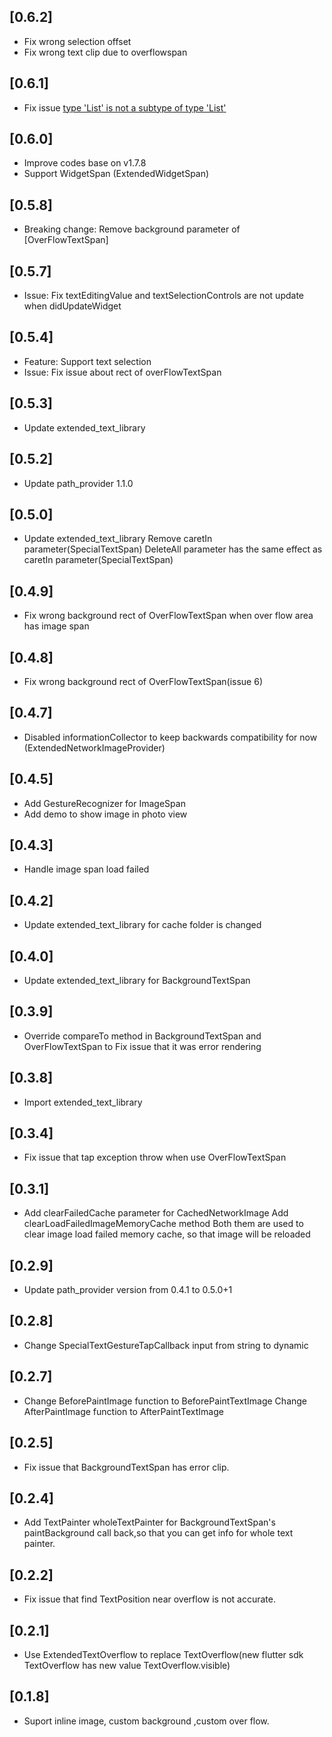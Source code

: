 ## [0.6.2]

* Fix wrong selection offset
* Fix wrong text clip due to overflowspan

## [0.6.1]

* Fix issue [type 'List<InlineSpan>' is not a subtype of type 'List<TextSpan>'](https://github.com/fluttercandies/extended_text/issues/20)

## [0.6.0]

* Improve codes base on v1.7.8
* Support WidgetSpan (ExtendedWidgetSpan)

## [0.5.8]

* Breaking change: 
  Remove background parameter of [OverFlowTextSpan]

## [0.5.7]

* Issue: 
  Fix textEditingValue and textSelectionControls are not update when didUpdateWidget

## [0.5.4]

* Feature: 
  Support text selection
* Issue: 
   Fix issue about rect of overFlowTextSpan 

## [0.5.3]

* Update extended_text_library

## [0.5.2]

* Update path_provider 1.1.0

## [0.5.0]

* Update extended_text_library
  Remove caretIn parameter(SpecialTextSpan)
  DeleteAll parameter has the same effect as caretIn parameter(SpecialTextSpan)

## [0.4.9]

* Fix wrong background rect of OverFlowTextSpan when over flow area has image span

## [0.4.8]

* Fix wrong background rect of OverFlowTextSpan(issue 6)

## [0.4.7]

* Disabled informationCollector to keep backwards compatibility for now (ExtendedNetworkImageProvider)

## [0.4.5]

* Add GestureRecognizer for ImageSpan
* Add demo to show image in photo view

## [0.4.3]

* Handle image span load failed

## [0.4.2]

* Update extended_text_library for cache folder is changed

## [0.4.0]

* Update extended_text_library for BackgroundTextSpan

## [0.3.9]

* Override compareTo method in BackgroundTextSpan and OverFlowTextSpan to
  Fix issue that it was error rendering

## [0.3.8]

* Import extended_text_library

## [0.3.4]

* Fix issue that tap exception throw when use OverFlowTextSpan

## [0.3.1]

* Add clearFailedCache parameter for CachedNetworkImage
  Add clearLoadFailedImageMemoryCache method
  Both them are used to clear image load failed memory cache, so that image will be reloaded

## [0.2.9]

* Update path_provider version from 0.4.1 to 0.5.0+1

## [0.2.8]

* Change SpecialTextGestureTapCallback input from string to dynamic
 
## [0.2.7]

* Change BeforePaintImage function to BeforePaintTextImage 
  Change AfterPaintImage function to AfterPaintTextImage 

## [0.2.5]

* Fix issue that BackgroundTextSpan has error clip.

## [0.2.4]

* Add TextPainter wholeTextPainter for BackgroundTextSpan's paintBackground call back,so that you can get info for
  whole text painter. 

## [0.2.2]

* Fix issue that find TextPosition near overflow is not accurate.

## [0.2.1]

* Use ExtendedTextOverflow to replace TextOverflow(new flutter sdk TextOverflow has new value TextOverflow.visible)

## [0.1.8]

* Suport inline image, custom background ,custom over flow.
